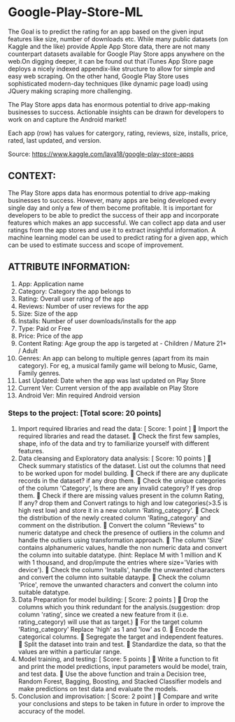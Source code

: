 # Google-Play-Store-ML
The Goal is to predict the rating for an app based on the given input features like size, number of downloads etc.
While many public datasets (on Kaggle and the like) provide Apple App Store data, there are not many counterpart datasets available for Google Play Store apps anywhere on the web.On digging deeper, it can be found out that iTunes App Store page deploys a nicely indexed appendix-like structure to allow for simple and easy web scraping. On the other hand, Google Play Store uses sophisticated modern-day techniques (like dynamic page load) using JQuery making scraping more challenging.

The Play Store apps data has enormous potential to drive app-making businesses to success. Actionable insights can be drawn for developers to work on and capture the Android market!

Each app (row) has values for catergory, rating, reviews, size, installs, price, rated, last updated, and version.

Source: https://www.kaggle.com/lava18/google-play-store-apps

## CONTEXT:
The Play Store apps data has enormous potential to drive app-making businesses to success. However, many apps
are being developed every single day and only a few of them become profitable. It is important for developers to be
able to predict the success of their app and incorporate features which makes an app successful. We can collect app
data and user ratings from the app stores and use it to extract insightful information. A machine learning model can be
used to predict rating for a given app, which can be used to estimate success and scope of improvement.

## ATTRIBUTE INFORMATION:
1. App: Application name
2. Category: Category the app belongs to
3. Rating: Overall user rating of the app
4. Reviews: Number of user reviews for the app
5. Size: Size of the app
6. Installs: Number of user downloads/installs for the app
7. Type: Paid or Free
8. Price: Price of the app
9. Content Rating: Age group the app is targeted at - Children / Mature 21+ / Adult
10. Genres: An app can belong to multiple genres (apart from its main category). For eg, a musical family game
will belong to Music, Game, Family genres.
11. Last Updated: Date when the app was last updated on Play Store
12. Current Ver: Current version of the app available on Play Store
13. Android Ver: Min required Android version

### Steps to the project: [Total score: 20 points]
1. Import required libraries and read the data: [ Score: 1 point ]
 Import the required libraries and read the dataset.
 Check the first few samples, shape, info of the data and try to familiarize yourself with different features.
2. Data cleansing and Exploratory data analysis: [ Score: 10 points ]
 Check summary statistics of the dataset. List out the columns that need to be worked upon for model building.
 Check if there are any duplicate records in the dataset? if any drop them.
 Check the unique categories of the column 'Category', Is there are any invalid category? If yes drop them.
 Check if there are missing values present in the column Rating, If any? drop them and Convert ratings to high
and low categories(>3.5 is high rest low) and store it in a new column ‘Rating_category’.
 Check the distribution of the newly created column 'Rating_category' and comment on the distribution.
 Convert the column "Reviews" to numeric datatype and check the presence of outliers in the column and
handle the outliers using transformation approach.
 The column 'Size' contains alphanumeric values, handle the non numeric data and convert the column into
suitable datatype. (hint: Replace M with 1 million and K with 1 thousand, and drop/impute the entries where
size='Varies with device').
 Check the column 'Installs', handle the unwanted characters and convert the column into suitable dataype.
 Check the column 'Price', remove the unwanted characters and convert the column into suitable datatype.
3. Data Preparation for model building: [ Score: 2 points ]
 Drop the columns which you think redundant for the analysis.(suggestion: drop column 'rating', since we
created a new feature from it (i.e. rating_category) will use that as target.)
 For the target column 'Rating_category' Replace 'high' as 1 and 'low' as 0.
 Encode the categorical columns.
 Segregate the target and independent features.
 Split the dataset into train and test.
 Standardize the data, so that the values are within a particular range.
4. Model training, and testing: [ Score: 5 points ]
 Write a function to fit and print the model predictions, input parameters would be model, train, and test data.
 Use the above function and train a Decision tree, Random Forest, Bagging, Boosting, and Stacked Classifier
models and make predictions on test data and evaluate the models.
5. Conclusion and improvisation: [ Score: 2 point ]
 Compare and write your conclusions and steps to be taken in future in order to improve the accuracy of the
model.
